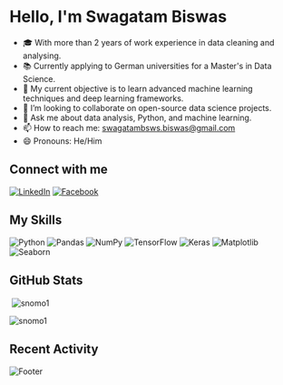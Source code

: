 <h1>Hello, I'm Swagatam Biswas</h1>


  </div>
</div>



- 🎓 With more than 2 years of work experience in data cleaning and analysing.
- 📚 Currently applying to German universities for a Master's in Data Science.
- 🌱 My current objective is to learn advanced machine learning techniques and deep learning frameworks.
- 👯 I’m looking to collaborate on open-source data science projects.
- 💬 Ask me about data analysis, Python, and machine learning.
- 📫 How to reach me: swagatambsws.biswas@gmail.com
- 😄 Pronouns: He/Him

## Connect with me
[![LinkedIn](https://img.shields.io/badge/LinkedIn-blue?style=flat&logo=linkedin)](https://www.linkedin.com/in/swagatambiswas747/)
[![Facebook](https://img.shields.io/badge/Facebook-blue?style=flat&logo=facebook)](https://www.facebook.com/riki747)

## My Skills
![Python](https://img.shields.io/badge/Python-black?style=flat&logo=python)
![Pandas](https://img.shields.io/badge/Pandas-black?style=flat&logo=pandas)
![NumPy](https://img.shields.io/badge/NumPy-black?style=flat&logo=numpy)
![TensorFlow](https://img.shields.io/badge/TensorFlow-black?style=flat&logo=tensorflow)
![Keras](https://img.shields.io/badge/Keras-black?style=flat&logo=keras)
![Matplotlib](https://img.shields.io/badge/Matplotlib-black?style=flat&logo=matplotlib)
![Seaborn](https://img.shields.io/badge/Seaborn-black?style=flat&logo=seaborn)

## GitHub Stats

<p>&nbsp;<img align="center" src="https://github-readme-stats.vercel.app/api?username=snomo1&show_icons=true&locale=en" alt="snomo1" /></p>

<p><img align="center" src="https://github-readme-streak-stats.herokuapp.com/?user=snomo1&" alt="snomo1" /></p>

## Recent Activity
<!--START_SECTION:activity-->
<!--END_SECTION:activity-->

![Footer]()


